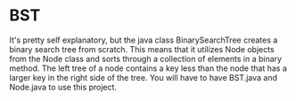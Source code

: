 # BST

It's pretty self explanatory, but the java class BinarySearchTree creates a binary search tree from scratch. This means that it utilizes Node objects from the Node class and sorts through a collection of elements in a binary method. The left tree of a node contains a key less than the node that has a larger key in the right side of the tree. You will have to have BST.java and Node.java to use this project.
